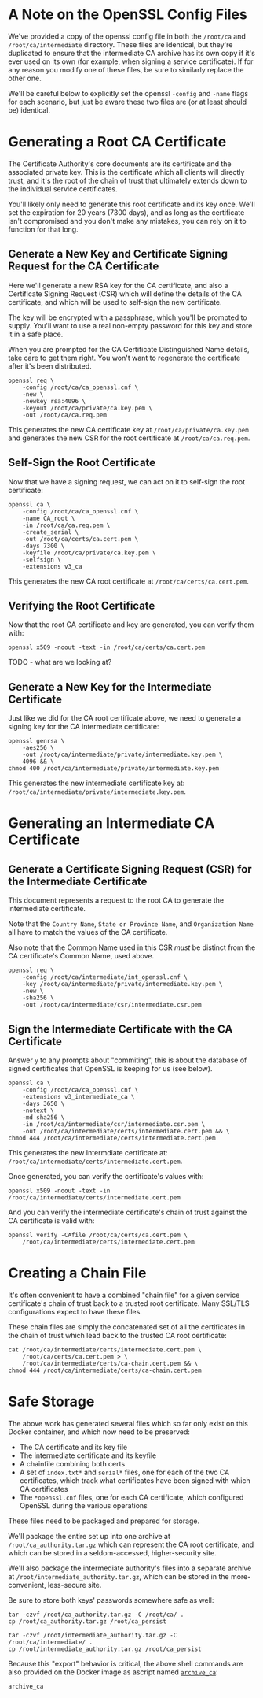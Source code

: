 # A Note on the OpenSSL Config Files
We've provided a copy of the openssl config file in both the `/root/ca` and `/root/ca/intermediate` directory.  These files are identical, but they're duplicated to ensure that the intermediate CA archive has its own copy if it's ever used on its own (for example, when signing a service certificate).  If for any reason you modify one of these files, be sure to similarly replace the other one.

We'll be careful below to explicitly set the openssl `-config` and `-name` flags for each scenario, but just be aware these two files are (or at least should be) identical.

# Generating a Root CA Certificate
The Certificate Authority's core documents are its certificate and the associated private key.  This is the certificate which all clients will directly trust, and it's the root of the chain of trust that ultimately extends down to the individual service certificates.

You'll likely only need to generate this root certificate and its key once.  We'll set the expiration for 20 years (7300 days), and as long as the certificate isn't compromised and you don't make any mistakes, you can rely on it to function for that long.

## Generate a New Key and Certificate Signing Request for the CA Certificate
Here we'll generate a new RSA key for the CA certificate, and also a Certificate Signing Request (CSR) which will define the details of the CA certificate, and which will be used to self-sign the new certificate.

The key will be encrypted with a passphrase, which you'll be prompted to supply.  You'll want to use a real non-empty password for this key and store it in a safe place.

When you are prompted for the CA Certificate Distinguished Name details, take care to get them right.  You won't want to regenerate the certificate after it's been distributed.

``` shell
openssl req \
    -config /root/ca/ca_openssl.cnf \
    -new \
    -newkey rsa:4096 \
    -keyout /root/ca/private/ca.key.pem \
    -out /root/ca/ca.req.pem
```

This generates the new CA certificate key at `/root/ca/private/ca.key.pem` and  generates the new CSR for the root certificate at `/root/ca/ca.req.pem`.

## Self-Sign the Root Certificate
Now that we have a signing request, we can act on it to self-sign the root certificate:

``` shell
openssl ca \
    -config /root/ca/ca_openssl.cnf \
    -name CA_root \
    -in /root/ca/ca.req.pem \
    -create_serial \
    -out /root/ca/certs/ca.cert.pem \
    -days 7300 \
    -keyfile /root/ca/private/ca.key.pem \
    -selfsign \
    -extensions v3_ca
```
This generates the new CA root certificate at `/root/ca/certs/ca.cert.pem`.

## Verifying the Root Certificate
Now that the root CA certificate and key are generated, you can verify them with:
``` shell
openssl x509 -noout -text -in /root/ca/certs/ca.cert.pem
```

TODO - what are we looking at?

## Generate a New Key for the Intermediate Certificate
Just like we did for the CA root certificate above, we need to generate a signing key for the CA intermediate certificate:
``` shell
openssl genrsa \
    -aes256 \
    -out /root/ca/intermediate/private/intermediate.key.pem \
    4096 && \
chmod 400 /root/ca/intermediate/private/intermediate.key.pem
```
This generates the new intermediate certificate key at: `/root/ca/intermediate/private/intermediate.key.pem`.


# Generating an Intermediate CA Certificate
## Generate a Certificate Signing Request (CSR) for the Intermediate Certificate
This document represents a request to the root CA to generate the intermediate certificate.

Note that the `Country Name`, `State or Province Name`, and `Organization Name` all have to match the values of the CA certificate.

Also note that the Common Name used in this CSR _must_ be distinct from the CA certificate's Common Name, used above.

``` shell
openssl req \
    -config /root/ca/intermediate/int_openssl.cnf \
    -key /root/ca/intermediate/private/intermediate.key.pem \
    -new \
    -sha256 \
    -out /root/ca/intermediate/csr/intermediate.csr.pem
```

## Sign the Intermediate Certificate with the CA Certificate
Answer `y` to any prompts about "commiting", this is about the database of signed certificates that OpenSSL is keeping for us (see below).
``` shell
openssl ca \
    -config /root/ca/ca_openssl.cnf \
    -extensions v3_intermediate_ca \
    -days 3650 \
    -notext \
    -md sha256 \
    -in /root/ca/intermediate/csr/intermediate.csr.pem \
    -out /root/ca/intermediate/certs/intermediate.cert.pem && \
chmod 444 /root/ca/intermediate/certs/intermediate.cert.pem
```
This generates the new Intermdiate certificate at: `/root/ca/intermediate/certs/intermediate.cert.pem`.

Once generated, you can verify the certificate's values with:
``` shell
openssl x509 -noout -text -in /root/ca/intermediate/certs/intermediate.cert.pem
```

And you can verify the intermediate certificate's chain of trust against the CA certificate is valid with:
``` shell
openssl verify -CAfile /root/ca/certs/ca.cert.pem \
    /root/ca/intermediate/certs/intermediate.cert.pem
```


# Creating a Chain File
It's often convenient to have a combined "chain file" for a given service certificate's chain of trust back to a trusted root certificate.  Many SSL/TLS configurations expect to have these files.

These chain files are simply the concatenated set of all the certificates in the chain of trust which lead back to the trusted CA root certificate:
``` shell
cat /root/ca/intermediate/certs/intermediate.cert.pem \
    /root/ca/certs/ca.cert.pem > \
    /root/ca/intermediate/certs/ca-chain.cert.pem && \
chmod 444 /root/ca/intermediate/certs/ca-chain.cert.pem
```


# Safe Storage
The above work has generated several files which so far only exist on this Docker container, and which now need to be preserved:

- The CA certificate and its key file
- The intermediate certificate and its keyfile
- A chainfile combining both certs
- A set of `index.txt*` and `serial*` files, one for each of the two CA certificates, which track what certificates have been signed with which CA certificates
- The `*openssl.cnf` files, one for each CA certificate, which configured OpenSSL during the various operations

These files need to be packaged and prepared for storage.

We'll package the entire set up into one archive at `/root/ca_authority.tar.gz` which can represent the CA root certificate, and which can be stored in a seldom-accessed, higher-security site.

We'll also package the intermediate authority's files into a separate archive at `/root/intermediate_authority.tar.gz`, which can be stored in the more-convenient, less-secure site.

Be sure to store both keys' passwords somewhere safe as well:
``` shell
tar -czvf /root/ca_authority.tar.gz -C /root/ca/ .
cp /root/ca_authority.tar.gz /root/ca_persist

tar -czvf /root/intermediate_authority.tar.gz -C /root/ca/intermediate/ .
cp /root/intermediate_authority.tar.gz /root/ca_persist
```

Because this "export" behavior is critical, the above shell commands are also provided on the Docker image as ascript named [`archive_ca`](https://github.com/triplepoint/certificate-authority-guide/blob/master/src/scripts/archive_ca):
``` shell
archive_ca
```
